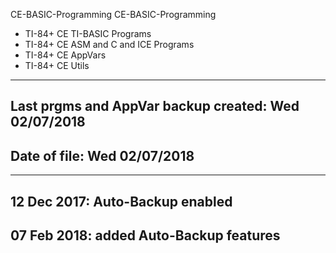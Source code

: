 CE-BASIC-Programming 
CE-BASIC-Programming 
- TI-84+ CE TI-BASIC Programs 
- TI-84+ CE ASM and C and ICE Programs 
- TI-84+ CE AppVars 
- TI-84+ CE Utils 
----------------------------------------------------- 
## Last prgms and AppVar backup created: Wed 02/07/2018 
## Date of file: Wed 02/07/2018 
----------------------------------------------------- 
## 12 Dec 2017: Auto-Backup enabled 
## 07 Feb 2018: added Auto-Backup features 
